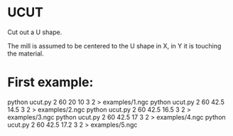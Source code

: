 # UCUT

Cut out a U shape.

The mill is assumed to be centered to the U shape in X, in Y it is touching
the material.

# First example:

python ucut.py 2 60 20 10 3 2 > examples/1.ngc
python ucut.py 2 60 42.5 14.5 3 2 > examples/2.ngc
python ucut.py 2 60 42.5 16.5 3 2 > examples/3.ngc
python ucut.py 2 60 42.5 17 3 2 > examples/4.ngc
python ucut.py 2 60 42.5 17.2 3 2 > examples/5.ngc

